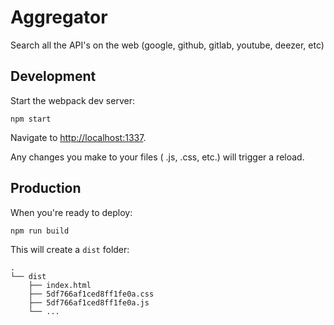 
# Aggregator

Search all the API's on the web (google, github, gitlab, youtube, deezer, etc)

## Development

Start the webpack dev server:

    npm start

Navigate to <http://localhost:1337>.

Any changes you make to your files ( .js, .css, etc.) will trigger a reload.

## Production

When you're ready to deploy:

    npm run build

This will create a `dist` folder:

    .
    └── dist
        ├── index.html
        ├── 5df766af1ced8ff1fe0a.css
        ├── 5df766af1ced8ff1fe0a.js
        └── ...
